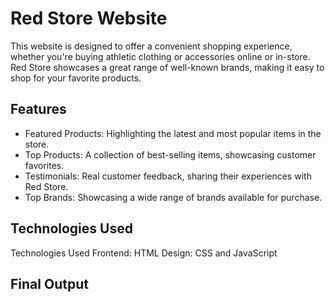 # Red Store Website
This website is designed to offer a convenient shopping experience, whether you're buying athletic clothing or accessories online or in-store. Red Store showcases a great range of well-known brands, making it easy to shop for your favorite products.
## Features
* Featured Products: Highlighting the latest and most popular items in the store.
* Top Products: A collection of best-selling items, showcasing customer favorites.
* Testimonials: Real customer feedback, sharing their experiences with Red Store.
* Top Brands: Showcasing a wide range of brands available for purchase.
## Technologies Used
Technologies Used
Frontend: HTML
Design: CSS and JavaScript
## Final Output
